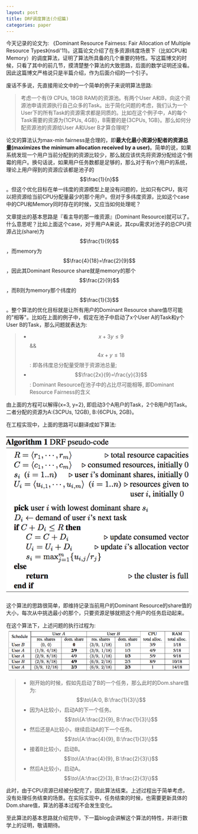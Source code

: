 ```yaml
---
layout: post
title: DRF调度算法(介绍篇)
categories: paper
---
```


今天记录的论文为: 《Dominant Resource Fairness: Fair Allocation of Multiple Resource Types》(nsdi'11)。这篇论文介绍了在多资源纬度场景下（比如CPU和Memory）的调度算法，证明了算法所具备的几个重要的特性。写这篇博文的时候，只看了其中的前几节，摸清楚整个算法的大致思路，后面的数学证明还没看。因此这篇博文严格说只是半篇介绍，作为后面介绍的一个引子。

废话不多说，先直接用论文中的一个简单的例子来说明算法思路:

> 考虑一个有{9 CPUs, 18GB RAM}的资源池。有两个User A和B，向这个资源池申请资源执行自己众多的Task。出于简化问题的考虑，我们认为一个User下的所有Task的资源需求都是同质的。比如在这个例子中，A的每个Task需要的资源为{1CPUs, 4GB}，B需要的是{3CPUs, 1GB}。那么如何分配资源池的资源给User A和User B才算合理呢?

论文的算法认为max-min fairness是合理的，即**最大化最小资源分配者的资源总量(maximizes the minimum allocation received by a user)**。简单的说，如果系统发现一个用户当前分配到的资源比较少，那么就应该优先将资源分配给这个倒霉的用户。换句话说，如果用户任务数都是足够的，那么对于有n个用户的系统，理论上用户得到的资源应该都是池子的$$\frac{1}{n}$$。但这个优化目标在单一纬度的资源模型上是没有问题的，比如只有CPU，我可以把资源给当前CPU分配量最少的那个用户。但对于多纬度资源，比如这个case中的CPU和Memory同时存在的时候，又应当如何处理呢？

文章提出的基本思路是『看主导的那一维资源』(Dominant Resource)就可以了。什么意思呢？比如上面这个case，对于用户A来说，其cpu需求对池子的总CPU资源占比(share)为$$\frac{1}{9}$$，而memory为$$\frac{4}{18}=\frac{2}{9}$$，因此其Dominant Resource share就是memory的那个$$\frac{2}{9}$$，而B则为memory那个纬度的$$\frac{1}{3}$$。整个算法的优化目标就是让所有用户的Dominant Resource share值尽可能的"相等"。比如在上面的例子中，假定在池子中启动了x个User A的Task和y个User B的Task，那么问题就表达为:

> - $$x + 3y \le 9$$ && $$4x + y \le 18$$: 即各纬度总分配量受限于资源池总量;
> - $$\frac{2x}{9}=\frac{y}{3}$$: Dominant Resource在池子中的占比尽可能相等, 即Dominant Resource Fairness的含义

由上面的方程可以解得{x=3, y=2}, 即启动3个A用户的Task，2个B用户的Task。二者分配的资源为A:{3CPUs, 12GB}, B:{6CPUs, 2GB}。

在工程实现中，上面的思路可以翻译成如下算法:

![drf-algo](/images/drf-algorithm.png)

这个算法的思路很简单，即维持记录当前用户的Dominant Resource的share值的大小，每次从中挑选最小的那个，只要资源足够就把这个用户的任务启动起来。

在这个算法下，上述问题的执行过程为:
![drf-eg-progress](/images/drf-eg-progress.png)

> - 刚开始的时候，假如先启动了B的一个任务，那么此时的Dom.share值为: $$\to\{A:0, B:\frac{1}{3}\}$$
> - 因为A比较小，启动A的下一个任务。$$\to\{A:\frac{2}{9}, B:\frac{1}{3}\}$$
> - 然后还是A比较小，继续启动A的下一个任务。$$\to\{A:\frac{4}{9}, B:\frac{1}{3}\}$$
> - 接着B比较小，启动B。$$\to\{A:\frac{4}{9}, B:\frac{2}{3}\}$$
> - 然后A比较小，启动A。$$\to\{A:\frac{2}{3}, B:\frac{2}{3}\}$$

此时，由于CPU资源已经被分配完了，因此算法结束。上述过程出于简单考虑，没有处理任务结束的场景。在实际实现中，任务结束的时候，也需要更新具体的Dom.share值，算法的基本过程不会发生变化。

至此算法的基本思路就介绍完毕，下一篇blog会讲解这个算法的特性，并进行数学上的证明，敬请期待。


